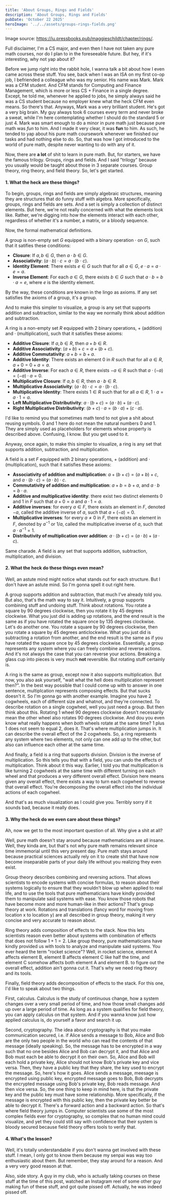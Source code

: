 ```yaml
---
title: 'About Groups, Rings and Fields'
description: 'About Groups, Rings and Fields'
pubDate: 'October 22 2025'
heroImage: '../../assets/groups-rings-fields.png'
---
```


Image source: https://iu.pressbooks.pub/maggieschildt/chapter/rings/.

Full disclaimer, I'm a CS major, and even then I have not taken any pure math courses, nor do I plan to in the foreseeable future. But hey, if it's interesting, why not yap about it?

Before we jump right into the rabbit hole, I wanna talk a bit about how I even came across these stuff. You see, back when I was an ISA on my first co-op job, I befriended a colleague who was my senior. His name was Mark. Mark was a CFM student. And CFM stands for Computing and Finance Management, which is more or less CS + Finance in a single degree. Except, he told me, whenever he applied to jobs, he simply always said he was a CS student because no employer knew what the heck CFM even means. So there's that. Anyways, Mark was a very brilliant student. He's got a very big brain. My guy always took 6 courses every term and never broke a sweat, while I'm here contemplating whether I should do the standard 5 or just 4. Mark was smart enough to do a minor in pure math just because pure math was *fun* to him. And I made it very clear, it was **fun** to him. As such, he tended to yap about his pure math coursework whenever we finished our tasks and had nothing else to do. So, that was how I got introduced to the world of pure math, despite never wanting to do with any of it.

Now, there are **a lot** of shit to learn in pure math. But, for starters, we have the famous trilogy. Groups, rings and fields. And I said "trilogy" because you usually would be taught about those in 3 separate courses. Group theory, ring theory, and field theory. So, let's get started.

#### 1. What the heck are these things?

To begin, groups, rings and fields are simply algebraic structures, meaning they are structures that do funny stuff with algebra. More specifically, groups, rings and fields are sets. And a set is simply a collection of distinct elements. But here, we're not really concerned with what the elements look like. Rather, we're digging into how the elements interact with each other, regardless of whether it's a number, a matrix, or a bloody sequence.

Now, the formal mathematical definitions.

A group is non-empty set $G$ equipped with a binary operation $\cdot$ on $G$, such that it satifies these conditions:
- **Closure**: If $a, b \in G$, then $a \cdot b \in G$.
- **Associativity**: $(a \cdot b) \cdot c = a \cdot (b \cdot c)$.
- **Identity Element**: There exists $e \in G$ such that for all $a \in G$, $e \cdot a = a \cdot e = a$.
- **Inverse Element**: For each $a \in G$, there exists $b \in G$ such that $a \cdot b = b \cdot a = e$, where $e$ is the identity element.

By the way, these conditions are known in the lingo as axioms. If any set satisfies the axioms of a group, it's a group. 

And to make this simpler to visualize, a group is any set that supports addition and subtraction, similar to the way we normally think about addition and subtraction.

A ring is a non-empty set $R$ equipped with 2 binary operations, $+$ (addition) and $\cdot$ (multiplication), such that it satisfies these axioms:
- **Additive Closure**: If $a, b \in R$, then $a + b \in R$.
- **Additive Associativity**: $(a + b) + c = a + (b + c)$.
- **Additive Commutativity**: $a + b = b + a$.
- **Additive Identity**: There exists an element $0$ in $R$ such that for all $a \in R$, $a + 0 = 0 + a = a$.
- **Additive Inverse**: For each $a \in R$, there exists $-a \in R$ such that $a \cdot (-a) = (-a) \cdot a = 0$.
- **Multiplicative Closure**: If $a, b \in R$, then $a \cdot b \in R$.
- **Multiplicative Associativity**: $(a \cdot b) \cdot c = a \cdot (b \cdot c)$.
- **Multiplicative Identity**: There exists $1 \in R$ such that for all $a \in R$, $1 \cdot a = a \cdot 1 = a$.
- **Left Multiplicative Distributivity**: $a \cdot (b + c) = (a \cdot b) + (a \cdot c)$.
- **Right Multiplicative Distributivity**: $(b + c) \cdot a = (b \cdot a) + (c \cdot a)$.

I'd like to remind you that sometimes math tend to not give a shit about reusing symbols. $0$ and $1$ here do not mean the natural numbers $0$ and $1$. They are simply used as placeholders for elements whose property is described above. Confusing, I know. But you get used to it.

Anyway, once again, to make this simpler to visualize, a ring is any set that supports addition, subtraction, and multiplication.

A field is a set $F$ equipped with 2 binary operations, $+$ (addition) and $\cdot$ (multiplication), such that it satisfies these axioms:
- **Associativity of addition and multiplication**: $a + (b + c) = (a + b) + c$, and $a \cdot (b \cdot c) = (a \cdot b) \cdot c$.
- **Commutativity of addition and multiplication**: $a + b = b + a$, and $a \cdot b = b \cdot a$.
- **Additive and multiplicative identity**: there exist two distinct elements $0$ and $1$ in $F$ such that $a + 0 = a$ and $a \cdot 1 = a$.
- **Additive inverses**: for every $a \in F$, there exists an element in $F$, denoted $−a$, called the additive inverse of $a$, such that $a + (−a) = 0$.
- **Multiplicative inverses**: for every $a \neq 0$ in $F$, there exists an element in $F$, denoted by $a^{-1}$ or $1/a$, called the multiplicative inverse of $a$, such that $a \cdot a^{-1} = 1$.
- **Distributivity of multiplication over addition**: $a \cdot (b + c) = (a \cdot b) + (a \cdot c)$.

Same charade. A field is any set that supports addition, subtraction, multiplication, and division.

#### 2. What the heck do these things even mean?

Well, an astute mind might notice what stands out for each structure. But I don't have an astute mind. So I'm gonna spell it out right here.

A group supports addition and subtraction, that much I've already told you. But also, that's the math way to say it. Intuitively, a group supports combining stuff and undoing stuff. Think about rotations. You rotate a square by 90 degrees clockwise, then you rotate it by 45 degrees clockwise. What you just did is adding up rotations, and the end result is the same as if you have rotated the square once by 135 degrees clockwise. Let's do another one. You rotate a square by 90 degrees clockwise, then you rotate a square by 45 degrees anticlockwise. What you just did is subtracting a rotation from another, and the end result is the same as if you have rotated the square once by 45 degrees clockwise. Essentially, a group represents any system where you can freely combine and reverse actions. And it's not always the case that you can reverse your actions. Breaking a glass cup into pieces is very much **not** reversible. But rotating stuff certainly is.

A ring is the same as group, except now it also supports multiplication. But now, you also ask yourself, "wait what the hell does multiplication represent then?". In the best way possible that I could come up with to answer in one sentence, multiplcation represents composing effects. But that sucks doesn't it. So I'm gonna go with another example. Imagine you have 2 cogwheels, each of different size and whatnot, and they're connected. To describe rotation on a single cogwheel, well you just need a group. But then think about this. Rotating 1 wheel 90 degrees clockwise doesn't necessarily mean the other wheel also rotates 90 degrees clockwise. And dou you even know what really happens when *both* wheels rotate at the same time? 1 plus 1 does not seem to equal 2, does it. That's where multiplication jumps in. It can describe the overall effect of the 2 cogwheels. So, a ring represents any system where two elements, not only can one add up to the other, but also can influence each other at the same time.

And finally, a field is a ring that supports division. Division is the inverse of multiplication. So this tells you that with a field, you can undo the effects of multiplication. Think about it this way. Earlier, I told you that multiplication is like turning 2 cogwheels at the same time with different turning on each wheel and that produces a very different overall effect. Division here means given any overall effect, there exists a way to turn each cogwheel to reverse that overall effect. You're decomposing the overall effect into the individual actions of each cogwheel.

And that's as much visualization as I could give you. Terribly sorry if it sounds bad, because it really does.

#### 3. Why the heck do we even care about these things?

Ah, now we get to the most important question of all. Why give a shit at all?

Well, pure math doesn't stay around because mathematicians are all insane. Well, they kinda are, but that's not why pure math remains relevant since time immemorial until this very present day. Pure math stays around because practical sciences actually rely on it to create shit that have now become inseparable parts of your daily life without you realizing they even exist. 

Group theory describes combining and reversing actions. That allows scientists to encode systems with concise formulas, to reason about their systems logically to ensure that they wouldn't blow up when applied to real life, and to use the tools that pure mathematicians have kindly provided them to manipulate said systems with ease. You know those robots that have become more and more human-like in their actions? That's group theory at work. Rotations and translations (fancy word for moving from location x to location y) are all described in group theory, making it very concise and very accurate to reason about.

Ring theory adds composition of effects to the stack. Now this lets scientists reason even better about systems with combination of effects that does not follow $1 + 1 = 2$. Like group theory, pure mathematicians have kindly provided us with tools to analyze and manipulate said systems. You ever heard the term "rocket science"? Well, in rocket science, element A affects element B, element B affects element C like half the time, and element C somehow affects both element A and element B. to figure out the overall effect, addition ain't gonna cut it. That's why we need ring theory and its tools.

Finally, field theory adds decomposition of effects to the stack. For this one, I'd like to speak about two things. 

First, calculus. Calculus is the study of continuous change, how a system changes over a very small period of time, and how those small changes add up over a large period of time. As long as a system qualifies for field theory, you can apply calculus on that system. And if you wanna know just how applied calculus is, do yourself a favor and search it up. 

Second, cryptography. The idea about cryptography is that you make communication secured, i.e. if Alice sends a message to Bob, Alice and Bob are the only two people in the world who can read the contents of that message (ideally speaking). So, the message has to be encrypted in a way such that no one besides Alice and Bob can decrypt it, and that Alice and Bob must each be able to decrypt it on their own. So, Alice and Bob will each hold a private key, Alice should not know Bob's private key and vice versa. Then, they have a public key that they share, the key used to encrypt the message. So, here's how it goes. Alice sends a message, meesage is encrypted using public key, encrypted message goes to Bob, Bob decrypts the encrypted message using Bob's private key, Bob reads message. And then vice versa. So, the one thing to keep in mind here, is that the private key and the public key must have some relationship. More specifically, if the message is encrypted with this public key, then the private key better be able to decrypt it. There's a forward action and a backward action. So that's where field theory jumps in. Computer scientists use some of the most complex fields ever for cryptography, so complex that no human mind could visualize, and yet they could still say with confidence that their system is bloody secured because field theory offers tools to verify that.

#### 4. What's the lesson?

Well, it's totally understandable if you don't wanna get involved with these stuff. I mean, I only got to know them because my senpai was way too enthusiastic about them. But remember, they stay around for a reason. And a very very good reason at that.

Also, side story. A guy in my club, who is actually taking courses on these stuff at the time of this post, watched an Instagram reel of some other guy making fun of these stuff, and got quite pissed off. Actually, he was indeed pissed off.